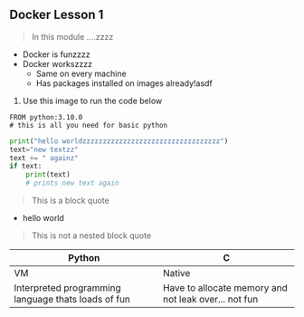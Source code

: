 ## Docker Lesson 1

> In this module ....zzzz


- Docker is funzzzz
- Docker workszzzz
  - Same on every machine
  - Has packages installed on images already!asdf

1. Use this image to run the code below
  ```
  FROM python:3.10.0
  # this is all you need for basic python
  ```

```python
print("hello worldzzzzzzzzzzzzzzzzzzzzzzzzzzzzzzzzzz")
text="new textzz"
text += " againz"
if text:
    print(text)
    # prints new text again
```

> This is a block quote

- hello world
> This is not a nested block quote


| Python | C |
| ----------- | ----------- |
| VM | Native |
| Interpreted programming language thats loads of fun | Have to allocate memory and not leak over... not fun |
